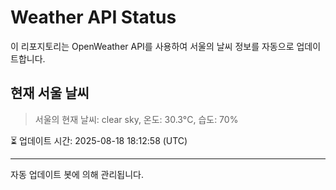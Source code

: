 
# Weather API Status

이 리포지토리는 OpenWeather API를 사용하여 서울의 날씨 정보를 자동으로 업데이트합니다.

## 현재 서울 날씨
> 서울의 현재 날씨: clear sky, 온도: 30.3°C, 습도: 70%

⏳ 업데이트 시간: 2025-08-18 18:12:58 (UTC)

---
자동 업데이트 봇에 의해 관리됩니다.
